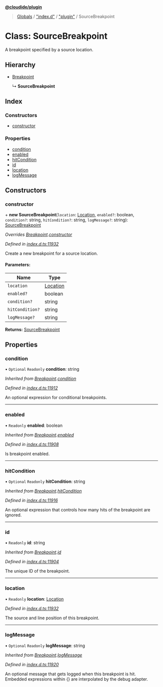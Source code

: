 **[@cloudide/plugin](../README.md)**

> [Globals](../README.md) / ["index.d"](../modules/_index_d_.md) / ["plugin"](../modules/_index_d_._plugin_.md) / SourceBreakpoint

# Class: SourceBreakpoint

A breakpoint specified by a source location.

## Hierarchy

* [Breakpoint](_index_d_._plugin_.breakpoint.md)

  ↳ **SourceBreakpoint**

## Index

### Constructors

* [constructor](_index_d_._plugin_.sourcebreakpoint.md#constructor)

### Properties

* [condition](_index_d_._plugin_.sourcebreakpoint.md#condition)
* [enabled](_index_d_._plugin_.sourcebreakpoint.md#enabled)
* [hitCondition](_index_d_._plugin_.sourcebreakpoint.md#hitcondition)
* [id](_index_d_._plugin_.sourcebreakpoint.md#id)
* [location](_index_d_._plugin_.sourcebreakpoint.md#location)
* [logMessage](_index_d_._plugin_.sourcebreakpoint.md#logmessage)

## Constructors

### constructor

\+ **new SourceBreakpoint**(`location`: [Location](_index_d_._plugin_.location.md), `enabled?`: boolean, `condition?`: string, `hitCondition?`: string, `logMessage?`: string): [SourceBreakpoint](_index_d_._plugin_.sourcebreakpoint.md)

*Overrides [Breakpoint](_index_d_._plugin_.breakpoint.md).[constructor](_index_d_._plugin_.breakpoint.md#constructor)*

*Defined in [index.d.ts:11932](https://github.com/shuyaqian/cloudide-plugin-api/blob/6d83fa1/index.d.ts#L11932)*

Create a new breakpoint for a source location.

#### Parameters:

Name | Type |
------ | ------ |
`location` | [Location](_index_d_._plugin_.location.md) |
`enabled?` | boolean |
`condition?` | string |
`hitCondition?` | string |
`logMessage?` | string |

**Returns:** [SourceBreakpoint](_index_d_._plugin_.sourcebreakpoint.md)

## Properties

### condition

• `Optional` `Readonly` **condition**: string

*Inherited from [Breakpoint](_index_d_._plugin_.breakpoint.md).[condition](_index_d_._plugin_.breakpoint.md#condition)*

*Defined in [index.d.ts:11912](https://github.com/shuyaqian/cloudide-plugin-api/blob/6d83fa1/index.d.ts#L11912)*

An optional expression for conditional breakpoints.

___

### enabled

• `Readonly` **enabled**: boolean

*Inherited from [Breakpoint](_index_d_._plugin_.breakpoint.md).[enabled](_index_d_._plugin_.breakpoint.md#enabled)*

*Defined in [index.d.ts:11908](https://github.com/shuyaqian/cloudide-plugin-api/blob/6d83fa1/index.d.ts#L11908)*

Is breakpoint enabled.

___

### hitCondition

• `Optional` `Readonly` **hitCondition**: string

*Inherited from [Breakpoint](_index_d_._plugin_.breakpoint.md).[hitCondition](_index_d_._plugin_.breakpoint.md#hitcondition)*

*Defined in [index.d.ts:11916](https://github.com/shuyaqian/cloudide-plugin-api/blob/6d83fa1/index.d.ts#L11916)*

An optional expression that controls how many hits of the breakpoint are ignored.

___

### id

• `Readonly` **id**: string

*Inherited from [Breakpoint](_index_d_._plugin_.breakpoint.md).[id](_index_d_._plugin_.breakpoint.md#id)*

*Defined in [index.d.ts:11904](https://github.com/shuyaqian/cloudide-plugin-api/blob/6d83fa1/index.d.ts#L11904)*

The unique ID of the breakpoint.

___

### location

• `Readonly` **location**: [Location](_index_d_._plugin_.location.md)

*Defined in [index.d.ts:11932](https://github.com/shuyaqian/cloudide-plugin-api/blob/6d83fa1/index.d.ts#L11932)*

The source and line position of this breakpoint.

___

### logMessage

• `Optional` `Readonly` **logMessage**: string

*Inherited from [Breakpoint](_index_d_._plugin_.breakpoint.md).[logMessage](_index_d_._plugin_.breakpoint.md#logmessage)*

*Defined in [index.d.ts:11920](https://github.com/shuyaqian/cloudide-plugin-api/blob/6d83fa1/index.d.ts#L11920)*

An optional message that gets logged when this breakpoint is hit. Embedded expressions within {} are interpolated by the debug adapter.
